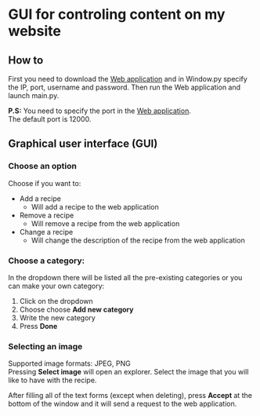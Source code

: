 # GUI for controling content on my website

## How to
First you need to download the [Web application](https://github.com/ItsOKayCZ/Web/tree/master/2018/Recipe%20Website) and in Window.py specify the IP, port, username and password. Then run the Web application and launch main.py.  

__P.S:__ You need to specify the port in the [Web application](https://github.com/ItsOKayCZ/Web/tree/master/2018/Recipe%20Website).  
The default port is 12000.  

## Graphical user interface (GUI)
### Choose an option  

Choose if you want to:
* Add a recipe
    * Will add a recipe to the web application
* Remove a recipe
    * Will remove a recipe from the web application
* Change a recipe
    * Will change the description of the recipe from the web application

### Choose a category:
In the dropdown there will be listed all the pre-existing categories or you can make your own category:
1. Click on the dropdown
2. Choose choose __Add new category__
3. Write the new category
4. Press __Done__

### Selecting an image
Supported image formats: JPEG, PNG  
Pressing __Select image__ will open an explorer. Select the image that you will like to have with the recipe.

After filling all of the text forms (except when deleting), press __Accept__ at the bottom of the window and it will send a request to the web application.
